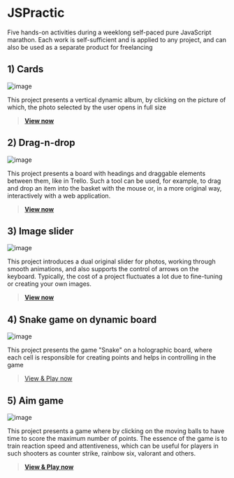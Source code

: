 # JSPractic
Five hands-on activities during a weeklong self-paced pure JavaScript marathon. 
Each work is self-sufficient and is applied to any project, and can also be used as a separate product for freelancing
##  1) Cards
![image](https://user-images.githubusercontent.com/71032698/136084946-94bc2dbc-8470-4d45-8d45-a25dccb675fd.png)

This project presents a vertical dynamic album, by clicking on the picture of which, the photo selected by the user opens in full size
> **[View now](https://reoptima.github.io/JSPractic/01-cards-sources)**
##  2) Drag-n-drop
![image](https://user-images.githubusercontent.com/71032698/136088782-16a31b16-49d9-4bd0-ad9c-5a9b6152e65b.png)

This project presents a board with headings and draggable elements between them, like in Trello.
Such a tool can be used, for example, to drag and drop an item into the basket with the mouse or, in a more original way, interactively with a web application.
> **[View now](https://reoptima.github.io/JSPractic/02-drag-n-drop-sources)**
## 3) Image slider
![image](https://user-images.githubusercontent.com/71032698/136090775-58745ce9-79c2-4944-be8a-ac5c9b7cfee7.png)

This project introduces a dual original slider for photos, working through smooth animations, and also supports the control of arrows on the keyboard.
Typically, the cost of a project fluctuates a lot due to fine-tuning or creating your own images.
> **[View now](https://reoptima.github.io/JSPractic/03-slider-sources)**
## 4) Snake game on dynamic board
![image](https://user-images.githubusercontent.com/71032698/136092369-00964d95-d2e7-471c-b762-aab82459507a.png) 

This project presents the game "Snake" on a holographic board, where each cell is responsible for creating points and helps in controlling in the game
> [View & Play now](https://reoptima.github.io/JSPractic/04-board-sources)
## 5) Aim game
![image](https://user-images.githubusercontent.com/71032698/136093162-27ef400d-5192-428d-9eca-fdfa5b287a12.png)

This project presents a game where by clicking on the moving balls to have time to score the maximum number of points. 
The essence of the game is to train reaction speed and attentiveness, which can be useful for players in such shooters as counter strike, rainbow six, valorant and others.
> **[View & Play now](https://reoptima.github.io/JSPractic/05-aim-game-sources)**

